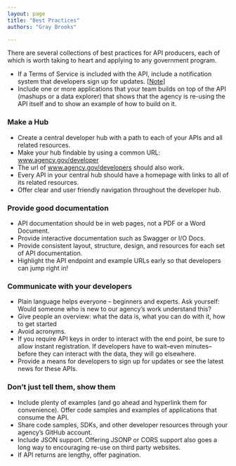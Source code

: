 ```yaml
---
layout: page
title: "Best Practices"
authors: "Gray Brooks"

---
```


There are several collections of best practices for API producers, each of which is worth taking to heart and applying to any government program.  


* If a Terms of Service is included with the API, include a notification system that developers sign up for updates.  [[Note](https://github.com/GSA/API-Resources/issues/3)]
* Include one or more applications that your team builds on top of the API (mashups or a data explorer) that shows that the agency is re-using the API itself and to show an example of how to build on it.  


### Make a Hub
* Create a central developer hub with a path to each of your APIs and all related resources.
* Make your hub findable by using a common URL:  www.agency.gov/developer
 * The url of www.agency.gov/developers should also work.  
* Every API in your central hub should have a homepage with  links to all of its related resources.
* Offer clear and user friendly navigation throughout the developer hub.  

### Provide good documentation  
* API documentation should be in web pages, not a PDF or a Word Document.
* Provide interactive documentation such as Swagger or I/O Docs.
* Provide consistent layout, structure, design, and resources for each set of API documentation.
* Highlight the API endpoint and example URLs early so that developers can jump right in!  

### Communicate with your developers  
* Plain language helps everyone – beginners and experts.  Ask yourself: Would someone who is new to our agency’s work understand this?
* Give people an overview: what the data is, what you can do with it, how to get started
* Avoid acronyms.
* If you require API keys in order to interact with the end point, be sure to allow instant registration.  If developers have to wait–even minutes–before they can interact with the data, they will go elsewhere.
* Provide a means for developers to sign up for updates or see the latest news for these APIs.  

### Don’t just tell them, show them  
* Include plenty of examples (and go ahead and hyperlink them for convenience). Offer code samples and examples of applications that consume the API.
* Share code samples, SDKs, and other developer resources through your agency’s GitHub account.
* Include JSON support.  Offering JSONP or CORS support also goes a long way to encouraging re-use on third party websites.
* If API returns are lengthy, offer pagination.
